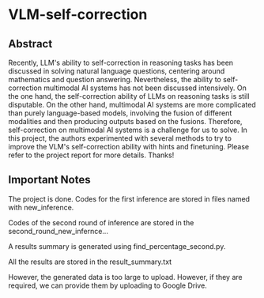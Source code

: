 # VLM-self-correction

## Abstract

Recently, LLM's ability to self-correction in reasoning tasks has been discussed in solving natural language questions, centering around mathematics and question answering. Nevertheless, the ability to self-correction multimodal AI systems has not been discussed intensively. On the one hand, the self-correction ability of LLMs on reasoning tasks is still disputable. On the other hand, multimodal AI systems are more complicated than purely language-based models, involving the fusion of different modalities and then producing outputs based on the fusions. Therefore, self-correction on multimodal AI systems is a challenge for us to solve. In this project, the authors experimented with several methods to try to improve the VLM's self-correction ability with hints and finetuning. Please refer to the project report for more details. Thanks!

## Important Notes
The project is done. Codes for the first inference are stored in files named with new_inference. 

Codes of the second round of inference are stored in the second_round_new_infernce... 

A results summary is generated using find_percentage_second.py. 

All the results are stored in the result_summary.txt

However, the generated data is too large to upload. However, if they are required, we can provide them 
by uploading to Google Drive.

